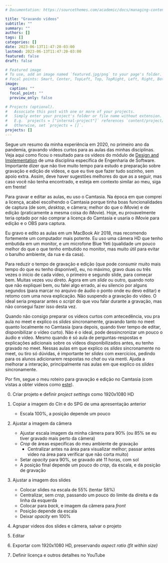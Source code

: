 ```yaml
---
# Documentation: https://sourcethemes.com/academic/docs/managing-content/

title: "Gravando vídeos"
subtitle: ""
summary: ""
authors: []
tags: []
categories: []
date: 2023-06-13T11:47:20-03:00
lastmod: 2023-06-13T11:47:20-03:00
featured: false
draft: false

# Featured image
# To use, add an image named `featured.jpg/png` to your page's folder.
# Focal points: Smart, Center, TopLeft, Top, TopRight, Left, Right, BottomLeft, Bottom, BottomRight.
image:
  caption: ""
  focal_point: ""
  preview_only: false

# Projects (optional).
#   Associate this post with one or more of your projects.
#   Simply enter your project's folder or file name without extension.
#   E.g. `projects = ["internal-project"]` references `content/project/deep-learning/index.md`.
#   Otherwise, set `projects = []`.
projects: []
---
```

Segue um resumo da minha experiência em 2020, no primeiro ano da pandemia, gravando vídeos curtos para as aulas das minhas disciplinas. Veja aqui como ficou o resultado para os vídeos do módulo de [Design and Implementation](https://www.youtube.com/watch?v=k3u7Ku8xzPE&list=PLE-5PZOOoVUhA1qY8_maXiU5Gm0UjSflf) de uma disciplina específica de Engenharia de Software. Importante dizer que não tive muito tempo para estudo e preparação sobre gravação e edição de vídeos, e que eu tive que fazer tudo sozinho, sem apoio extra. Assim, deve haver sugestões melhores do que as a seguir, mas caso você não tenha encontrado, e esteja em contexto similar ao meu, siga em frente!

Para gravar e editar as aulas, eu uso o Camtasia. Na época em que comprei a licença, acabei escolhendo o Camtasia porque tinha boas funcionalidades de captura (de som, <i>desktop</i>, e câmera; melhor do que o iMovie) e de edição (praticamente a mesma coisa do iMovie). Hoje, eu provavelmente teria optado por não comprar a licença do Camtasia e usaria o iMovie para edição e o OBS para captura.

Eu gravo e edito as aulas em um MacBook Air 2018, mas recomendo fortemente um computador mais potente. Eu uso uma câmera HD que tenho embutida em um monitor, e um microfone Blue Yeti (qualidade um pouco melhor do que o que tenho embutido no monitor, mas muito útil para evitar o barulho ambiente, da rua e da casa). 

Para reduzir o tempo de gravação e edição (que pode consumir muito mais tempo do que eu tenho disponível), eu, no máximo,  gravo duas ou três vezes o início de cada vídeo, o primeiro e segundo slide, para começar bem. Muitas vezes vou direto. Agora em um <i>slide</i> ou outro, quando noto que não expliquei bem, ou falei algo errado, aí eu silencio por alguns segundos (para marcar no arquivo de áudio o ponto onde eu devo editar) e retomo com uma nova explicação. Não suspendo a gravação do vídeo. O ideal seria preparar antes o <i>script</i> do que vou falar durante a gravação, mas não consegui fazer isso desta vez. 

Quando não consigo preparar os vídeos curtos com antecedência, vou pra aula no meet e explico os <i>slides</i> sincronamente, gravando tanto no meet quanto localmente no Camtasia (para depois, quando tiver tempo de editar, disponibilizar o vídeo curto). Não é o ideal, pode dessincronizar um pouco o áudio e vídeo. Mesmo quando é só aula de perguntas-respostas e explicações adicionais sobre os vídeos disponibilizados antes, eu tenho gravado no meet. Nessas aulas em que explico os <i>slides</i> sincronamente no meet, ou tiro só dúvidas, é importante ter <i>slides</i> com exercícios, pedindo para os alunos adicionarem respostas no <i>chat</i> ou via menti. Ajuda a melhorar a interação, principalmente nas aulas em que explico os <i>slides</i> sincronamente.

Por fim, segue o meu roteiro para gravação e edição no Camtasia (com vistas a obter vídeos como [este](https://www.youtube.com/watch?v=k3u7Ku8xzPE&list=PLE-5PZOOoVUhA1qY8_maXiU5Gm0UjSflf)).

0. Criar projeto e definir <i>project settings</i> como 1920x1080 HD


1. Copiar a imagem do CIn e do SPG de uma apresentação anterior

	- Escala 100%, a posição depende um pouco 


2. Ajustar a imagem da câmera

	- Ajustar escala imagem da minha câmera para 90% (ou 85% se eu tiver gravado mais perto da câmera)
	- <i>Crop</i> de áreas específicas do meu ambiente de gravação
      - Centralizar antes na área para visualizar melhor; passar antes video na área para verificar que não corta muito)
	- Setar <i>opacity</i> para 90%, se gravado até 11 horas, com sol
 	- A posição final depende um pouco do <i>crop</i>, da escala, e da posição de gravação


3. Ajustar a imagem dos slides

	- Colocar slides na escala de 55% (tentar 58%)
	- Centralizar, sem <i>crop</i>, passando um pouco do limite da direita e da linha da esquerda
	- Colocar para <i>back</i>, e imagem da câmera para <i>front</i>
	- Posição depende da escala
	- Deixar <i>opacity</i> em 100%


4. Agrupar videos dos slides e câmera, salvar o projeto


5. Editar 


6. Exportar com 1920x1080 HD, preservando <i>aspect ratio (fit within size)</i>


7. Definir licença e outros detalhes no YouTube
